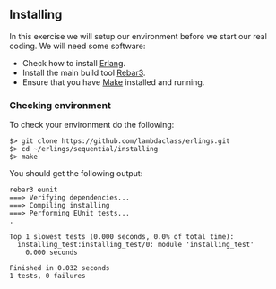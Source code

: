 Installing
--------

In this exercise we will setup our environment before we start our
real coding. We will need some software:

- Check how to install [Erlang](https://www.erlang.org/).
- Install the main build tool [Rebar3](https://github.com/erlang/rebar3).
- Ensure that you have [Make](https://en.wikipedia.org/wiki/Make_(software))
  installed and running.

### Checking environment

To check your environment do the following:

~~~
$> git clone https://github.com/lambdaclass/erlings.git
$> cd ~/erlings/sequential/installing
$> make
~~~

You should get the following output:

~~~
rebar3 eunit
===> Verifying dependencies...
===> Compiling installing
===> Performing EUnit tests...
.

Top 1 slowest tests (0.000 seconds, 0.0% of total time):
  installing_test:installing_test/0: module 'installing_test'
    0.000 seconds

Finished in 0.032 seconds
1 tests, 0 failures
~~~
